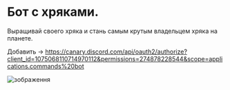 # Бот с хряками.
Выращивай своего хряка и стань самым крутым владельцем хряка на планете.

Добавить -> https://canary.discord.com/api/oauth2/authorize?client_id=1075068110714970112&permissions=274878228544&scope=applications.commands%20bot

![зображення](https://user-images.githubusercontent.com/49173264/220483514-b3d2a4f0-09d2-4933-a89f-0dd56620eb1c.png)
